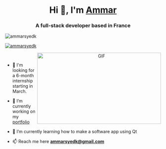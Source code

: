 
<h1 align="center">Hi 👋, I'm <a href="https://ammarsyedk.com/" target="blank">
Ammar</a></h1>
<h3 align="center">A full-stack developer based in France</h3>

<p align="left"> <img src="https://komarev.com/ghpvc/?username=ammarsyedk&label=Profile%20views&color=0e75b6&style=flat" alt="ammarsyedk" /> </p>

<p align="left"> <a href="https://twitter.com/AmmarSyedK" target="blank"><img src="https://img.shields.io/twitter/follow/AmmarSyedK?logo=twitter&style=for-the-badge" alt="ammarsyedk" /></a> </p>

<a target="_blank" align="center">
  <img align="right" top="500" height="230" width="400" alt="GIF" src="https://s9.gifyu.com/images/Personal-logo-Logo-Animation-1.gif">
</a>

<br>

- 🤝 I'm looking for a 6-month internship starting in March.

- 🔭 I’m currently working on my <a href="https://github.com/AmmarSyedK/ReactJSPortfolio/" target="blank">portfolio</a>

- 🌱 I’m currently learning how to make a software app using Qt

- 📫 Reach me here **ammarsyedk@gmail.com**
